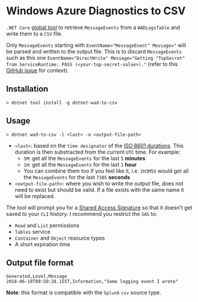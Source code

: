 # Windows Azure Diagnostics to CSV

`.NET Core` [global tool][dotnet-global-tools] to retrieve `MessageEvents` from a `WADLogsTable` and write them to a `CSV` file.

Only `MessageEvents` starting with `EventName="MessageEvent" Message="` will be parsed and written to the output file. This is to discard `MessageEvents` such as this one `EventName="DirectWrite" Message="Getting "TopSecret" from ServiceRuntime: PASS (<your-top-secret-value>)."` (refer to this [GitHub issue][github-issue] for context).

## Installation

```posh
> dotnet tool install -g dotnet-wad-to-csv
```

## Usage

```posh
> dotnet wad-to-csv -l <last> -o <output-file-path>
```

- `<last>`: based on the `time designator` of the [ISO 8601 durations][iso-8601-duration]. This duration is then substracted from the current `UTC` time. For example:
  - `5M`: get all the `MessageEvents` for the last `5` **minutes**
  - `1H`: get all the `MessageEvents` for the last `1` **hour**
  - You can combine them too if you feel like it, i.e. `2H3M5S` would get all the `MessageEvents` for the last `7385` **seconds**
- `<output-file-path>`: where you wish to write the output file, does not need to exist but should be valid. If a file exists with the same name it will be replaced.

The tool will prompt you for a [Shared Access Signature][sas] so that it doesn't get saved to your `CLI` history. I recommend you restrict the `SAS` to:

- `Read` and `List` permissions
- `Tables` service
- `Container` and `Object` resource types
- A short expiration time

## Output file format

```csv
Generated,Level,Message
2018-06-18T09:50:28.155T,Information,"Some logging event I wrote"
```

**Note**: this format is compatible with the `Splunk` `csv` source type.

[iso-8601-duration]: https://en.wikipedia.org/wiki/ISO_8601#Durations
[dotnet-global-tools]: https://docs.microsoft.com/en-us/dotnet/core/tools/global-tools
[sas]: https://docs.microsoft.com/en-us/azure/storage/common/storage-dotnet-shared-access-signature-part-1
[github-issue]: https://github.com/Azure/azure-sdk-for-net/issues/653
